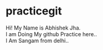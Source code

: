 # practicegit
Hi! My Name is Abhishek Jha.
<br>
I am Doing My github Practice here..
<br>
I Am Sangam from delhi..

